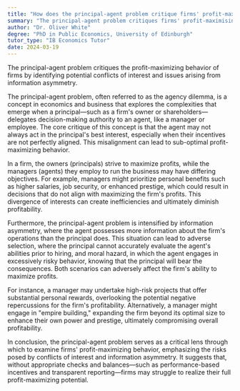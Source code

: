 ```yaml
---
title: "How does the principal-agent problem critique firms' profit-maximising behaviour?"
summary: "The principal-agent problem critiques firms' profit-maximising behaviour by highlighting potential conflicts of interest and information asymmetry."
author: "Dr. Oliver White"
degree: "PhD in Public Economics, University of Edinburgh"
tutor_type: "IB Economics Tutor"
date: 2024-03-19
---
```


The principal-agent problem critiques the profit-maximizing behavior of firms by identifying potential conflicts of interest and issues arising from information asymmetry.

The principal-agent problem, often referred to as the agency dilemma, is a concept in economics and business that explores the complexities that emerge when a principal—such as a firm's owner or shareholders—delegates decision-making authority to an agent, like a manager or employee. The core critique of this concept is that the agent may not always act in the principal's best interest, especially when their incentives are not perfectly aligned. This misalignment can lead to sub-optimal profit-maximizing behavior.

In a firm, the owners (principals) strive to maximize profits, while the managers (agents) they employ to run the business may have differing objectives. For example, managers might prioritize personal benefits such as higher salaries, job security, or enhanced prestige, which could result in decisions that do not align with maximizing the firm's profits. This divergence of interests can create inefficiencies and ultimately diminish profitability.

Furthermore, the principal-agent problem is intensified by information asymmetry, where the agent possesses more information about the firm's operations than the principal does. This situation can lead to adverse selection, where the principal cannot accurately evaluate the agent's abilities prior to hiring, and moral hazard, in which the agent engages in excessively risky behavior, knowing that the principal will bear the consequences. Both scenarios can adversely affect the firm's ability to maximize profits.

For instance, a manager may undertake high-risk projects that offer substantial personal rewards, overlooking the potential negative repercussions for the firm's profitability. Alternatively, a manager might engage in "empire building," expanding the firm beyond its optimal size to enhance their own power and prestige, ultimately compromising overall profitability.

In conclusion, the principal-agent problem serves as a critical lens through which to examine firms' profit-maximizing behavior, emphasizing the risks posed by conflicts of interest and information asymmetry. It suggests that, without appropriate checks and balances—such as performance-based incentives and transparent reporting—firms may struggle to realize their full profit-maximizing potential.
    
